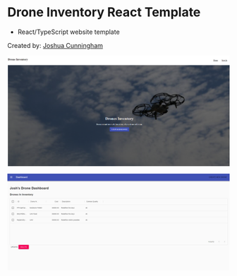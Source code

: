 # Drone Inventory React Template

- React/TypeScript website template

Created by: [Joshua Cunningham](https://www.linkedin.com/in/joshua-cunningham-wa/)

![Site Image Example](https://github.com/jcnghm/Drone-Inventory-React-Template/blob/master/src/assets/images/example1.PNG)

![Site Image Example](https://github.com/jcnghm/Drone-Inventory-React-Template/blob/master/src/assets/images/example2.PNG)
